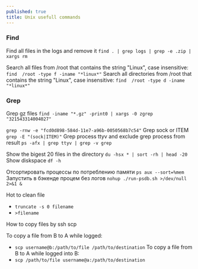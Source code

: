 ```yaml
---
published: true
title: Unix usefull commands
---
```

   
### Find 

Find all files in the logs and remove it
`find . | grep logs | grep -e .zip | xargs rm`
 
Search all files from /root that contains the string "Linux", case insensitive:
`find  /root -type f -iname "*linux*"`
Search all directories from /root that contains the string "Linux", case insensitive:
`find  /root -type d -iname "*linux*"`

### Grep

Grep gz files
`find -iname "*.gz" -print0 | xargs -0 zgrep "321543314004027"`

`grep -rnw -e "fcd0d898-584d-11e7-a96b-0050568b7c54"`
Grep sock or ITEM
`grep -E "(sock|ITEM)"`
Grep process ttyv and exclude grep process from result
`ps -afx | grep ttyv | grep -v grep`

Show the bigest 20 files in the directory
`du -hsx * | sort -rh | head -20`
Show diskspace
`df -h` 

Отсортировать процессы по потреблению памяти
`ps aux --sort=%mem`
Запустить в бэкенде процем без логов
`nohup ./run-psdb.sh >/dev/null 2>&1 &`

Hot to clean file
- `truncate -s 0 filename`
- `>filename`

How to copy files by ssh
scp <source> <destination>

To copy a file from B to A while logged: 
- `scp username@b:/path/to/file /path/to/destination`
To copy a file from B to A while logged into B:
- `scp /path/to/file username@a:/path/to/destination`
